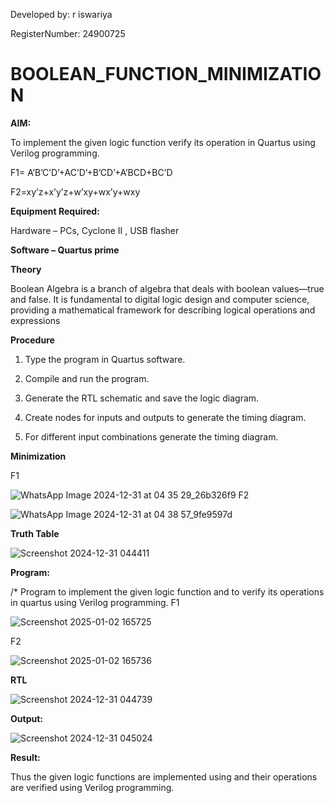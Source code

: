 Developed by: r iswariya

RegisterNumber: 24900725


# BOOLEAN_FUNCTION_MINIMIZATION

**AIM:**

To implement the given logic function verify its operation in Quartus using Verilog programming.

F1= A’B’C’D’+AC’D’+B’CD’+A’BCD+BC’D 

F2=xy’z+x’y’z+w’xy+wx’y+wxy

**Equipment Required:**

Hardware – PCs, Cyclone II , USB flasher

**Software – Quartus prime**

**Theory**

Boolean Algebra is a branch of algebra that deals with boolean values—true and false. It
is fundamental to digital logic design and computer science, providing a mathematical
framework for describing logical operations and expressions

**Procedure**

1.	Type the program in Quartus software.

2.	Compile and run the program.

3.	Generate the RTL schematic and save the logic diagram.

4.	Create nodes for inputs and outputs to generate the timing diagram.

5.	For different input combinations generate the timing diagram.

**Minimization**

F1

![WhatsApp Image 2024-12-31 at 04 35 29_26b326f9](https://github.com/user-attachments/assets/2a3a3cca-57da-4108-9ddc-46085a0da2ed)
F2

![WhatsApp Image 2024-12-31 at 04 38 57_9fe9597d](https://github.com/user-attachments/assets/066daf43-0f10-4de2-8581-0bb37cbc1ea6)

**Truth Table**

![Screenshot 2024-12-31 044411](https://github.com/user-attachments/assets/541bd49a-959c-45aa-8a52-3fad567e5b5b)

**Program:**

/* Program to implement the given logic function and to verify its operations in quartus using Verilog programming. 
 F1

 ![Screenshot 2025-01-02 165725](https://github.com/user-attachments/assets/843d43db-3f59-47e7-86c2-99c7c3148ca8)

 F2
 
 ![Screenshot 2025-01-02 165736](https://github.com/user-attachments/assets/374e654c-bbc8-473e-818b-db39ad2d7cf5)


**RTL**

![Screenshot 2024-12-31 044739](https://github.com/user-attachments/assets/cd8d1999-29fa-41b0-baf6-aa748db422b8)

**Output:**

![Screenshot 2024-12-31 045024](https://github.com/user-attachments/assets/26890ad8-5e92-4dd5-834b-9105db7209ba)


**Result:**

Thus the given logic functions are implemented using and their operations are verified using Verilog programming.
